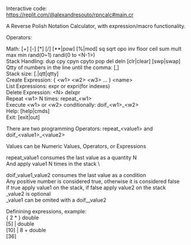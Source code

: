 Interactive code: \
https://replit.com/@alexandresouto/rpncalc#main.cr


A Reverse Polish Notation Calculator, with expression/macro functionality.  

Operators:

Math: [+] [-] [*] [/] [**|pow] [%|mod] sq sqrt opo inv floor ceil sum mult max min rand(0~1) randi(0 to \<N-1>) \
Stack Handling: dup cpy cpyn cpyto pop del deln [clr|clear] [swp|swap]  \
Qtty of numbers in the line until the comma: [,]   \
Stack size: [.|qtt|qtty]  
Create Expression: { \<w1> \<w2> \<w3> ... } \<name>  
List Expressions: expr or expri(for indexes) \
Delete Expression: \<N> delxpr  \
Repeat \<w1> N times: repeat_\<w1>  
Execute \<w1> or \<w2> conditionally: doif_\<w1>_\<w2>   
Help: [help|cmds]   
Exit: [exit|out] 

There are two programming Operators: repeat_\<value1> and doif_\<value1>_\<value2>
  
Values can be Numeric Values, Operators, or Expressions
  
repeat_value1 consumes the last value as a quantity N  \
And apply value1 N times in the stack   \
  
doif_value1_value2 consumes the last value as a condition  \
Any positive number is considered true, otherwise it is considered false  \
if true apply value1 on the stack, if false apply value2 on the stack  \
_value2 is optional  \
_value1 can be omited with a doif__value2
  
 Definining expressions, example:  \
  \{ 2 * \} double </br>
  [5] | double  \
  [10] | 8 + double  \
  [36]
